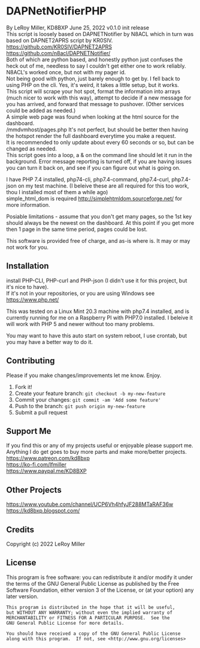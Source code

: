 # DAPNetNotifierPHP

By LeRoy Miller, KD8BXP June 25, 2022 v0.1.0 init release  
 This script is loosely based on DAPNETNotifier by N8ACL which in turn was based on
 DAPNET2APRS script by KR0SIV.  
 https://github.com/KR0SIV/DAPNET2APRS  
 https://github.com/n8acl/DAPNETNotifier/  
 Both of which are python based, and honestly python just confuses the heck out of me, 
 needless to say I couldn't get either one to work reliably. N8ACL's worked once, but not with my pager id.   
Not being good with python, just barely enough to get by. I fell back to using PHP on the cli. Yes, it's weird, it takes a little setup, but it works.  
This script will scrape your hot spot, format the information into arrays (much nicer to work with this way), attempt to decide if a new message for you has arrived, and forward that message to pushover. (Other services could be added as needed.)  
A simple web page was found when looking at the html source for the dashboard.  
/mmdvmhost/pages.php It's not perfect, but should be better then having the hotspot render the full dashboard everytime you make a request.  
It is recommended to only update about every 60 seconds or so, but can be changed as needed.  
This script goes into a loop, a & on the command line should let it run in the background. Error message reporting is turned off, if you are having issues you can turn it back on, and see if you can figure out what is going on.   


I have PHP 7.4 installed, php74-cli, php7.4-command, php7.4-curl, php7.4-json on my test machine. (I beleive these are all required for this too work, thou I installed most of them a while ago)  
simple_html_dom is required http://simplehtmldom.sourceforge.net/ for more information.  

Posiable limitations - assume that you don't get many pages, so the 1st key should always be the newest on the dashboard. At this point if you get more then 1 page in the same time period, pages could be lost.  

This software is provided free of charge, and as-is where is. It may or may not work for you.   

## Installation

install PHP-CLI, PHP-curl and PHP-json (I didn't use it for this project, but it's nice to have).  
If it's not in your repositories, or you are using Windows see https://www.php.net/  

This was tested on a Linux Mint 20.3 machine with php7.4 installed, and is currently running for me on a Raspberry PI with PHP7.0 installed.  I beleive it will work with PHP 5 and newer without too many problems.  

You may want to have this auto start on system reboot, I use crontab, but you may have a better way to do it.  

## Contributing

Please if you make changes/improvements let me know. Enjoy.  

1. Fork it!
2. Create your feature branch: `git checkout -b my-new-feature`
3. Commit your changes: `git commit -am 'Add some feature'`
4. Push to the branch: `git push origin my-new-feature`
5. Submit a pull request

## Support Me

If you find this or any of my projects useful or enjoyable please support me.  
Anything I do get goes to buy more parts and make more/better projects.  
https://www.patreon.com/kd8bxp  
https://ko-fi.com/lfmiller  
https://www.paypal.me/KD8BXP  

## Other Projects

https://www.youtube.com/channel/UCP6Vh4hfyJF288MTaRAF36w  
https://kd8bxp.blogspot.com/  


## Credits

Copyright (c) 2022 LeRoy Miller

## License

This program is free software: you can redistribute it and/or modify
    it under the terms of the GNU General Public License as published by
    the Free Software Foundation, either version 3 of the License, or
    (at your option) any later version.

    This program is distributed in the hope that it will be useful,
    but WITHOUT ANY WARRANTY; without even the implied warranty of
    MERCHANTABILITY or FITNESS FOR A PARTICULAR PURPOSE.  See the
    GNU General Public License for more details.

    You should have received a copy of the GNU General Public License
    along with this program.  If not, see <http://www.gnu.org/licenses>

